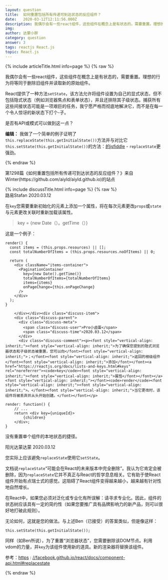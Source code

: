 ```yaml
---
layout: question
title:  如何重置包括所有传递可到达状态的反应组件？
date:   2020-03-12T12:11:56.000Z
description: 我偶尔会有一些react组件，这些组件在概念上是有状态的，需要重置。理想的行为将等同于删除旧组件并读取新的原始组件。React提供了一种方法setSt...
img: 
author: 达蒙小胖
category: question
answer: 3
tags: reactjs React.js
topic: React.js
---
```

<div class="article-root">
  <div class="article">
    {% include articleTitle.html info=page %}
    {% raw %}
    <div class="article-content"><p><font style="vertical-align: inherit;"><font style="vertical-align: inherit;">我偶尔会有一些react组件，这些组件在概念上是有状态的，需要重置。</font><font style="vertical-align: inherit;">理想的行为将等同于删除旧组件并读取新的原始组件。</font></font></p>

<p><font style="vertical-align: inherit;"><font style="vertical-align: inherit;">React提供了一种方法</font></font><code>setState</code><font style="vertical-align: inherit;"><font style="vertical-align: inherit;">，</font><font style="vertical-align: inherit;">该方法</font><font style="vertical-align: inherit;">允许将组件设置为自己的显式状态，但不包括隐式状态（例如浏览器焦点和表单状态），并且还排除其子级状态。</font><font style="vertical-align: inherit;">捕获所有这些间接状态可能是一项艰巨的任务，我宁愿严格而彻底地解决它，而不是在每一个令人惊讶的新状态下打个-子。</font></font></p>

<p><font style="vertical-align: inherit;"><font style="vertical-align: inherit;">是否有API或模式可以做到这一点？</font></font></p>

<p><strong><font style="vertical-align: inherit;"><font style="vertical-align: inherit;">编辑：</font></font></strong><font style="vertical-align: inherit;"><font style="vertical-align: inherit;">   我做了一个简单的例子证明了</font></font><code>this.replaceState(this.getInitialState())</code><font style="vertical-align: inherit;"><font style="vertical-align: inherit;">方法并与对比它</font></font><code>this.setState(this.getInitialState())</code><font style="vertical-align: inherit;"><font style="vertical-align: inherit;">的方法：</font></font><a href="https://jsfiddle.net/emn13/kdrzk6gh/" rel="noreferrer"><font style="vertical-align: inherit;"><font style="vertical-align: inherit;">的jsfiddle</font></font></a><font style="vertical-align: inherit;"><font style="vertical-align: inherit;"> - </font></font><code>replaceState</code><font style="vertical-align: inherit;"><font style="vertical-align: inherit;">更强劲。</font></font></p></div>
    {% endraw %}
  </div>
  <p class="winter_mark">第1298篇《如何重置包括所有传递可到达状态的反应组件？》来自Winter(https://github.com/aiyld/aiyld.github.io)的站点</p>
  <div class="discuss-wrapper">
    {% include discussTitle.html info=page %}
    {% raw %}
    <div class="discuss-item">
        <div class="discuss-parent">
          <div class="discuss-meta">
            <span class="discuss-user">路易Stafan</span>
            <span class="discuss-time">2020.03.12</span>
          </div>
          <div class="discuss-comment"><p><font style="vertical-align: inherit;"><font style="vertical-align: inherit;">在</font></font><code>key</code><font style="vertical-align: inherit;"><font style="vertical-align: inherit;">您需要重新初始化的元素上</font><font style="vertical-align: inherit;">添加一个</font><font style="vertical-align: inherit;">属性，将在每次</font><font style="vertical-align: inherit;">元素更改</font></font><code>props</code><font style="vertical-align: inherit;"><font style="vertical-align: inherit;">或</font></font><code>state</code><font style="vertical-align: inherit;"><font style="vertical-align: inherit;">与元素更改关联</font><font style="vertical-align: inherit;">时重新加载该属性</font><font style="vertical-align: inherit;">。</font></font></p>

<blockquote>
  <p><font style="vertical-align: inherit;"><font style="vertical-align: inherit;">key = {new Date（）。getTime（）}</font></font></p>
</blockquote>

<p><font style="vertical-align: inherit;"><font style="vertical-align: inherit;">这是一个例子：</font></font></p>

<pre><code>render() {<font></font>
  const items = (this.props.resources) || [];<font></font>
  const totalNumberOfItems = (this.props.resources.noOfItems) || 0;<font></font>
<font></font>
  return (<font></font>
    &lt;div className="items-container"&gt;<font></font>
      &lt;PaginationContainer<font></font>
        key={new Date().getTime()}<font></font>
        totalNumberOfItems={totalNumberOfItems}<font></font>
        items={items}<font></font>
        onPageChange={this.onPageChange}<font></font>
      /&gt;<font></font>
    &lt;/div&gt;<font></font>
  );<font></font>
}<font></font>
</code></pre></div>
        </div></div><div class="discuss-item">
        <div class="discuss-parent">
          <div class="discuss-meta">
            <span class="discuss-user">Pro小卤蛋</span>
            <span class="discuss-time">2020.03.12</span>
          </div>
          <div class="discuss-comment"><p><font style="vertical-align: inherit;"><font style="vertical-align: inherit;">为了确保您提到的隐式浏览器状态和子级状态被重置，您可以向</font><font style="vertical-align: inherit;">；</font><font style="vertical-align: inherit;">返回的根级组件</font><font style="vertical-align: inherit;">添加</font></font><a href="https://reactjs.org/docs/lists-and-keys.html#keys" rel="noreferrer"><code>key</code><font style="vertical-align: inherit;"><font style="vertical-align: inherit;">属性</font></font></a><font style="vertical-align: inherit;"></font><code>render</code><font style="vertical-align: inherit;"><font style="vertical-align: inherit;">。</font><font style="vertical-align: inherit;">当它更改时，该组件将被丢弃并从头开始创建。</font></font></p>

<pre><code>render: function() {<font></font>
    // ...<font></font>
    return &lt;div key={uniqueId}&gt;<font></font>
        {children}<font></font>
    &lt;/div&gt;;<font></font>
}<font></font>
</code></pre>

<p><font style="vertical-align: inherit;"><font style="vertical-align: inherit;">没有重置单个组件的本地状态的捷径。</font></font></p></div>
        </div></div><div class="discuss-item">
        <div class="discuss-parent">
          <div class="discuss-meta">
            <span class="discuss-user">阳光达蒙达蒙</span>
            <span class="discuss-time">2020.03.12</span>
          </div>
          <div class="discuss-comment"><p><font style="vertical-align: inherit;"><font style="vertical-align: inherit;">您实际上应该避免</font></font><code>replaceState</code><font style="vertical-align: inherit;"><font style="vertical-align: inherit;">使用它</font></font><code>setState</code><font style="vertical-align: inherit;"><font style="vertical-align: inherit;">。</font></font></p>

<p><font style="vertical-align: inherit;"><font style="vertical-align: inherit;">文档说</font></font><code>replaceState</code><font style="vertical-align: inherit;"><font style="vertical-align: inherit;">“可能会在React的未来版本中完全删除”。</font><font style="vertical-align: inherit;">我认为它肯定会被删除，因为</font></font><code>replaceState</code><font style="vertical-align: inherit;"><font style="vertical-align: inherit;">它并不真正与React的哲学息息相关。</font><font style="vertical-align: inherit;">它有助于使React组件开始有点瑞士式的感觉。</font><font style="vertical-align: inherit;">这阻碍了React组件变得越来越小，越来越有针对性地自然增长。</font></font></p>

<p><font style="vertical-align: inherit;"><font style="vertical-align: inherit;">在React中，如果您必须对泛化或专业化有所误解：请寻求专业化。</font><font style="vertical-align: inherit;">因此，组件的状态树应该具有一定的简约性（如果您要推广具有品牌影响力的新产品，则可以很好地打破此规则）。</font></font></p>

<p><font style="vertical-align: inherit;"><font style="vertical-align: inherit;">无论如何，这就是您的做法。</font><font style="vertical-align: inherit;">与上述Ben（已接受）的答案类似，但是像这样：</font></font></p>

<pre><code>this.setState(this.getInitialState());
</code></pre>

<p><font style="vertical-align: inherit;"><font style="vertical-align: inherit;">同样（如Ben所说），为了重置“浏览器状态”，您需要删除该DOM节点。</font><font style="vertical-align: inherit;">利用vdom的力量，并</font></font><code>key</code><font style="vertical-align: inherit;"><font style="vertical-align: inherit;">为该组件</font><font style="vertical-align: inherit;">使用新的</font><font style="vertical-align: inherit;">道具。</font><font style="vertical-align: inherit;">新的渲染器将替换该组件。</font></font></p>

<p><font style="vertical-align: inherit;"><font style="vertical-align: inherit;">参考：</font><a href="https://facebook.github.io/react/docs/component-api.html#replacestate"><font style="vertical-align: inherit;">https</font></a><font style="vertical-align: inherit;"> : </font></font><a href="https://facebook.github.io/react/docs/component-api.html#replacestate"><font style="vertical-align: inherit;"><font style="vertical-align: inherit;">//facebook.github.io/react/docs/component-api.html#replacestate</font></font></a></p></div>
        </div></div>
    {% endraw %}
  </div>
<div>
